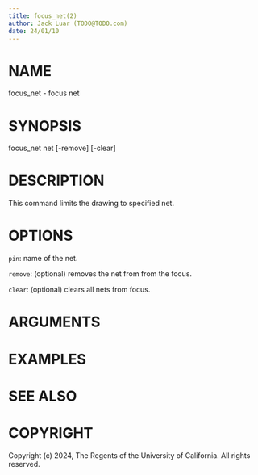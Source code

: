 ```yaml
---
title: focus_net(2)
author: Jack Luar (TODO@TODO.com)
date: 24/01/10
---
```


# NAME

focus_net - focus net

# SYNOPSIS

focus_net net
          [-remove]
          [-clear]


# DESCRIPTION

This command limits the drawing to specified net.

# OPTIONS

`pin`:  name of the net.

`remove`:  (optional) removes the net from from the focus.

`clear`:  (optional) clears all nets from focus.

# ARGUMENTS

# EXAMPLES

# SEE ALSO

# COPYRIGHT

Copyright (c) 2024, The Regents of the University of California. All rights reserved.
